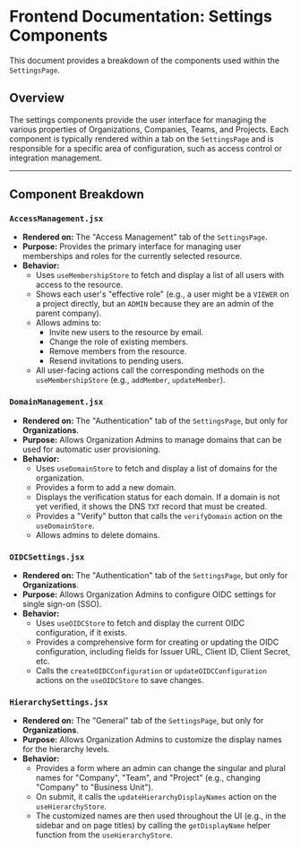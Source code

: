 # Frontend Documentation: Settings Components

This document provides a breakdown of the components used within the `SettingsPage`.

## Overview

The settings components provide the user interface for managing the various properties of Organizations, Companies, Teams, and Projects. Each component is typically rendered within a tab on the `SettingsPage` and is responsible for a specific area of configuration, such as access control or integration management.

---

## Component Breakdown

### `AccessManagement.jsx`

*   **Rendered on:** The "Access Management" tab of the `SettingsPage`.
*   **Purpose:** Provides the primary interface for managing user memberships and roles for the currently selected resource.
*   **Behavior:**
    *   Uses `useMembershipStore` to fetch and display a list of all users with access to the resource.
    *   Shows each user's "effective role" (e.g., a user might be a `VIEWER` on a project directly, but an `ADMIN` because they are an admin of the parent company).
    *   Allows admins to:
        *   Invite new users to the resource by email.
        *   Change the role of existing members.
        *   Remove members from the resource.
        *   Resend invitations to pending users.
    *   All user-facing actions call the corresponding methods on the `useMembershipStore` (e.g., `addMember`, `updateMember`).

### `DomainManagement.jsx`

*   **Rendered on:** The "Authentication" tab of the `SettingsPage`, but only for **Organizations**.
*   **Purpose:** Allows Organization Admins to manage domains that can be used for automatic user provisioning.
*   **Behavior:**
    *   Uses `useDomainStore` to fetch and display a list of domains for the organization.
    *   Provides a form to add a new domain.
    *   Displays the verification status for each domain. If a domain is not yet verified, it shows the DNS `TXT` record that must be created.
    *   Provides a "Verify" button that calls the `verifyDomain` action on the `useDomainStore`.
    *   Allows admins to delete domains.

### `OIDCSettings.jsx`

*   **Rendered on:** The "Authentication" tab of the `SettingsPage`, but only for **Organizations**.
*   **Purpose:** Allows Organization Admins to configure OIDC settings for single sign-on (SSO).
*   **Behavior:**
    *   Uses `useOIDCStore` to fetch and display the current OIDC configuration, if it exists.
    *   Provides a comprehensive form for creating or updating the OIDC configuration, including fields for Issuer URL, Client ID, Client Secret, etc.
    *   Calls the `createOIDCConfiguration` or `updateOIDCConfiguration` actions on the `useOIDCStore` to save changes.

### `HierarchySettings.jsx`

*   **Rendered on:** The "General" tab of the `SettingsPage`, but only for **Organizations**.
*   **Purpose:** Allows Organization Admins to customize the display names for the hierarchy levels.
*   **Behavior:**
    *   Provides a form where an admin can change the singular and plural names for "Company", "Team", and "Project" (e.g., changing "Company" to "Business Unit").
    *   On submit, it calls the `updateHierarchyDisplayNames` action on the `useHierarchyStore`.
    *   The customized names are then used throughout the UI (e.g., in the sidebar and on page titles) by calling the `getDisplayName` helper function from the `useHierarchyStore`. 